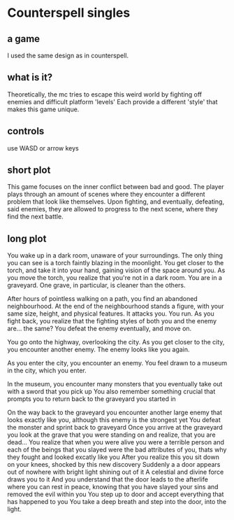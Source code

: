# Counterspell singles

## a game
I used the same design as in counterspell. 

## what is it?
Theoretically, the mc tries to escape this weird world by fighting off enemies and difficult platform 'levels'
Each provide a different 'style' that makes this game unique. 

## controls
use WASD or arrow keys

## short plot
This game focuses on the inner conflict between bad and good. The player plays through an amount of scenes where they encounter a different problem that look like themselves. Upon fighting, and eventually, defeating, said enemies, they are allowed to progress to the next scene, where they find the next battle.

## long plot
You wake up in a dark room, unaware of your surroundings. The only thing you can see is a torch faintly blazing in the moonlight. You get closer to the torch, and take it into your hand, gaining vision of the space around you. As you move the torch, you realize that you're not in a dark room. You are in a graveyard. One grave, in particular, is cleaner than the others.

After hours of pointless walking on a path, you find an abandoned neighbourhood. At the end of the neighbourhood stands a figure, with your same size, height, and physical features. It attacks you. You run. As you fight back, you realize that the fighting styles of both you and the enemy are... the same? You defeat the enemy eventually, and move on.

You go onto the highway, overlooking the city. As you get closer to the city, you encounter another enemy. The enemy looks like you again.

As you enter the city, you encounter an enemy. You feel drawn to a museum in the city, which you enter.

In the museum, you encounter many monsters that you eventually take out with a sword that you pick up You also remember something crucial that prompts you to return back to the graveyard you started in

On the way back to the graveyard you encounter another large enemy that looks exactly like you, although this enemy is the strongest yet You defeat the monster and sprint back to graveyard Once you arrive at the graveyard you look at the grave that you were standing on and realize, that you are dead... You realize that when you were alive you were a terrible person and each of the beings that you slayed were the bad attributes of you, thats why they fought and looked excatly like you After you realize this you sit down on your knees, shocked by this new discovery Suddenly a a door appears out of nowhere with bright light shining out of it A celestial and divine force draws you to it And you understand that the door leads to the afterlife where you can rest in peace, knowing that you have slayed your sins and removed the evil within you You step up to door and accept everything that has happened to you You take a deep breath and step into the door, into the light.
